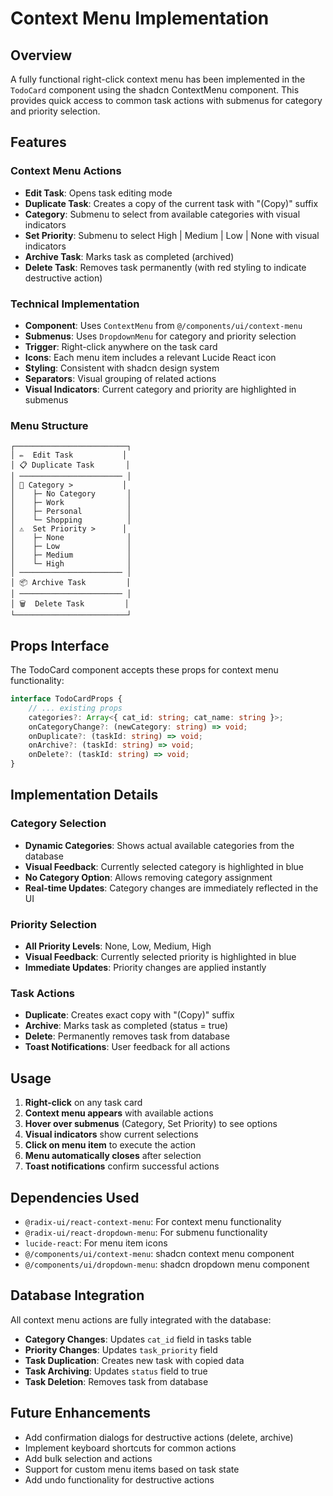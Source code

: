 # Context Menu Implementation

## Overview

A fully functional right-click context menu has been implemented in the `TodoCard` component using the shadcn ContextMenu component. This provides quick access to common task actions with submenus for category and priority selection.

## Features

### Context Menu Actions

-   **Edit Task**: Opens task editing mode
-   **Duplicate Task**: Creates a copy of the current task with "(Copy)" suffix
-   **Category**: Submenu to select from available categories with visual indicators
-   **Set Priority**: Submenu to select High | Medium | Low | None with visual indicators
-   **Archive Task**: Marks task as completed (archived)
-   **Delete Task**: Removes task permanently (with red styling to indicate destructive action)

### Technical Implementation

-   **Component**: Uses `ContextMenu` from `@/components/ui/context-menu`
-   **Submenus**: Uses `DropdownMenu` for category and priority selection
-   **Trigger**: Right-click anywhere on the task card
-   **Icons**: Each menu item includes a relevant Lucide React icon
-   **Styling**: Consistent with shadcn design system
-   **Separators**: Visual grouping of related actions
-   **Visual Indicators**: Current category and priority are highlighted in submenus

### Menu Structure

```
┌─────────────────────────┐
│ ✏️  Edit Task           │
│ 📋 Duplicate Task       │
│ ─────────────────────── │
│ 📁 Category >           │
│    ├─ No Category       │
│    ├─ Work              │
│    ├─ Personal          │
│    └─ Shopping          │
│ ⚠️  Set Priority >      │
│    ├─ None              │
│    ├─ Low               │
│    ├─ Medium            │
│    └─ High              │
│ ─────────────────────── │
│ 📦 Archive Task         │
│ ─────────────────────── │
│ 🗑️  Delete Task         │
└─────────────────────────┘
```

## Props Interface

The TodoCard component accepts these props for context menu functionality:

```typescript
interface TodoCardProps {
    // ... existing props
    categories?: Array<{ cat_id: string; cat_name: string }>;
    onCategoryChange?: (newCategory: string) => void;
    onDuplicate?: (taskId: string) => void;
    onArchive?: (taskId: string) => void;
    onDelete?: (taskId: string) => void;
}
```

## Implementation Details

### Category Selection

-   **Dynamic Categories**: Shows actual available categories from the database
-   **Visual Feedback**: Currently selected category is highlighted in blue
-   **No Category Option**: Allows removing category assignment
-   **Real-time Updates**: Category changes are immediately reflected in the UI

### Priority Selection

-   **All Priority Levels**: None, Low, Medium, High
-   **Visual Feedback**: Currently selected priority is highlighted in blue
-   **Immediate Updates**: Priority changes are applied instantly

### Task Actions

-   **Duplicate**: Creates exact copy with "(Copy)" suffix
-   **Archive**: Marks task as completed (status = true)
-   **Delete**: Permanently removes task from database
-   **Toast Notifications**: User feedback for all actions

## Usage

1. **Right-click** on any task card
2. **Context menu appears** with available actions
3. **Hover over submenus** (Category, Set Priority) to see options
4. **Visual indicators** show current selections
5. **Click on menu item** to execute the action
6. **Menu automatically closes** after selection
7. **Toast notifications** confirm successful actions

## Dependencies Used

-   `@radix-ui/react-context-menu`: For context menu functionality
-   `@radix-ui/react-dropdown-menu`: For submenu functionality
-   `lucide-react`: For menu item icons
-   `@/components/ui/context-menu`: shadcn context menu component
-   `@/components/ui/dropdown-menu`: shadcn dropdown menu component

## Database Integration

All context menu actions are fully integrated with the database:

-   **Category Changes**: Updates `cat_id` field in tasks table
-   **Priority Changes**: Updates `task_priority` field
-   **Task Duplication**: Creates new task with copied data
-   **Task Archiving**: Updates `status` field to true
-   **Task Deletion**: Removes task from database

## Future Enhancements

-   Add confirmation dialogs for destructive actions (delete, archive)
-   Implement keyboard shortcuts for common actions
-   Add bulk selection and actions
-   Support for custom menu items based on task state
-   Add undo functionality for destructive actions
